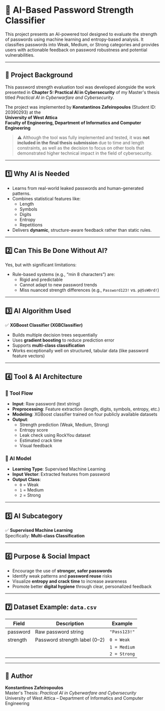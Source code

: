 # 🔐 AI-Based Password Strength Classifier

This project presents an AI-powered tool designed to evaluate the strength of passwords using machine learning and entropy-based analysis. It classifies passwords into Weak, Medium, or Strong categories and provides users with actionable feedback on password robustness and potential vulnerabilities.

---

## 📘 Project Background

This password strength evaluation tool was developed alongside the work presented in **Chapter 5: Practical AI in Cybersecurity** of my Master's thesis titled *Practical AI in Cyberwarfare and Cybersecurity*.

The project was implemented by **Konstantinos Zafeiropoulos** (Student ID: 20390293) at the  
**University of West Attica**  
**Faculty of Engineering, Department of Informatics and Computer Engineering**

> ⚠️ Although the tool was fully implemented and tested, it was **not included in the final thesis submission** due to time and length constraints, as well as the decision to focus on other tools that demonstrated higher technical impact in the field of cybersecurity.

---

## 1️⃣ Why AI is Needed

- Learns from real-world leaked passwords and human-generated patterns.
- Combines statistical features like:
  - Length  
  - Symbols  
  - Digits  
  - Entropy  
  - Repetitions  
- Delivers **dynamic**, structure-aware feedback rather than static rules.

---

## 2️⃣ Can This Be Done Without AI?

Yes, but with significant limitations:

- Rule-based systems (e.g., “min 8 characters”) are:
  - Rigid and predictable  
  - Cannot adapt to new password trends  
  - Miss nuanced strength differences (e.g., `Password123!` vs. `p@5sW0rd!`)

---

## 3️⃣ AI Algorithm Used

✅ **XGBoost Classifier (XGBClassifier)**

- Builds multiple decision trees sequentially
- Uses **gradient boosting** to reduce prediction error
- Supports **multi-class classification**
- Works exceptionally well on structured, tabular data (like password feature vectors)

---

## 4️⃣ Tool & AI Architecture

### 🔄 Tool Flow

- **Input**: Raw password (text string)
- **Preprocessing**: Feature extraction (length, digits, symbols, entropy, etc.)
- **Modeling**: XGBoost classifier trained on four publicly available datasets
- **Output**:
  - Strength prediction (Weak, Medium, Strong)
  - Entropy score
  - Leak check using RockYou dataset
  - Estimated crack time
  - Visual feedback

### 🧠 AI Model

- **Learning Type**: Supervised Machine Learning
- **Input Vector**: Extracted features from password
- **Output Class**:
  - `0` = Weak  
  - `1` = Medium  
  - `2` = Strong

---

## 5️⃣ AI Subcategory

✅ **Supervised Machine Learning**  
Specifically: **Multi-class Classification**

---

## 6️⃣ Purpose & Social Impact

- Encourage the use of **stronger, safer passwords**
- Identify weak patterns and **password reuse** risks
- Visualize **entropy and crack time** to increase awareness
- Promote better **digital hygiene** through clear, personalized feedback

---

## 7️⃣ Dataset Example: `data.csv`

| Field     | Description                        | Example         |
|-----------|------------------------------------|-----------------|
| password  | Raw password string                | `"Pass123!"`    |
| strength  | Password strength label (0–2)      | `0 = Weak`  
|           |                                    | `1 = Medium`  
|           |                                    | `2 = Strong`  

---

## 👤 Author

**Konstantinos Zafeiropoulos**  
Master's Thesis: *Practical AI in Cyberwarfare and Cybersecurity*  
University of West Attica – Department of Informatics and Computer Engineering
